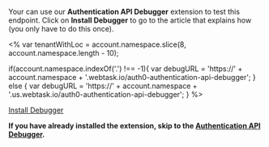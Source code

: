 Your can use our **Authentication API Debugger** extension to test this endpoint. Click on **Install Debugger** to go to the article that explains how (you only have to do this once).

<%
  var tenantWithLoc = account.namespace.slice(8, account.namespace.length - 10);
  
  if(account.namespace.indexOf('.') !== -1){
    var debugURL = 'https://' + account.namespace + '.webtask.io/auth0-authentication-api-debugger';
  } else {
    var debugURL = 'https://' + account.namespace + '.us.webtask.io/auth0-authentication-api-debugger';
  }
%>

<div class="test-endpoint-box">
  <a href="/extensions/authentication-api-debugger" class="btn btn-primary" target="_blank">Install Debugger</a>
</div>

**If you have already installed the extension, skip to the <a href="${debugURL}" target="_blank">Authentication API Debugger</a>.**
